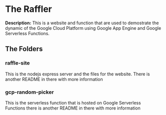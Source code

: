 # The Raffler

**Description:** This is a website and function that are used to demostrate the dynamic of the Google Cloud Platform using Google App Engine and Google Serverless Functions. 

## The Folders
### raffle-site
    
This is the nodejs express server and the files for the website. There is another README in there with more information

### gcp-random-picker

This is the serverless function that is hosted on Google Serverless Functions there is another README in there with more information
